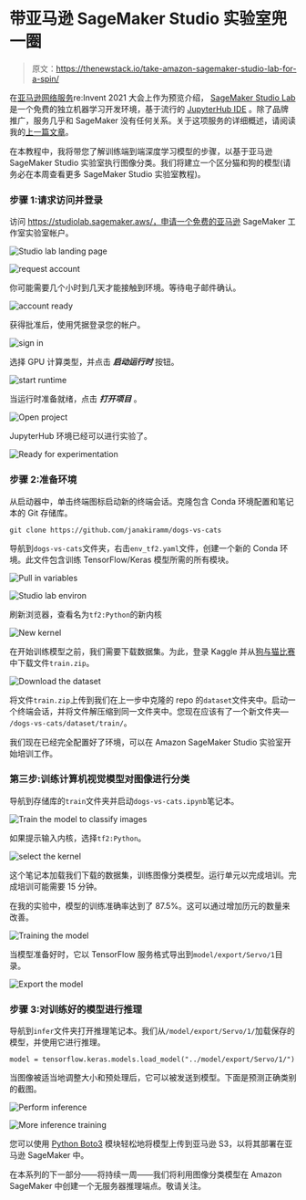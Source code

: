 # 带亚马逊 SageMaker Studio 实验室兜一圈

> 原文：<https://thenewstack.io/take-amazon-sagemaker-studio-lab-for-a-spin/>

在[亚马逊网络服务](https://aws.amazon.com/?utm_content=inline-mention)re:Invent 2021 大会上作为预览介绍， [SageMaker Studio Lab](https://aws.amazon.com/sagemaker/studio-lab/) 是一个免费的独立机器学习开发环境，基于流行的 [JupyterHub IDE](https://jupyter.org/) 。除了品牌推广，服务几乎和 SageMaker 没有任何关系。关于这项服务的详细概述，请阅读我的[上一篇文章](https://thenewstack.io/amazon-sagemaker-studio-lab-from-the-eyes-of-an-mlops-engineer/)。

在本教程中，我将带您了解训练端到端深度学习模型的步骤，以基于亚马逊 SageMaker Studio 实验室执行图像分类。我们将建立一个区分猫和狗的模型(请务必在本周查看更多 SageMaker Studio 实验室教程)。

### 步骤 1:请求访问并登录

访问 https://studiolab.sagemaker.aws/，申请一个免费的亚马逊 SageMaker 工作室实验室帐户。

![Studio lab landing page](img/bae87e0bd7848a92e2c26ea26d0ad676.png)

![request account](img/83d3f2de73fff13d633d53b141f8793b.png)

你可能需要几个小时到几天才能接触到环境。等待电子邮件确认。

![account ready](img/b92eb128d4ef36c6c24cd59c116f2208.png)

获得批准后，使用凭据登录您的帐户。

![sign in](img/6dd064f5ad2350a9a61a1cb0a43a7fcd.png)

选择 GPU 计算类型，并点击 ***启动运行时*** 按钮。

![start runtime](img/cc23b65789cdba17f97929cd9533b820.png)

当运行时准备就绪，点击 ***打开项目*** 。

![Open project](img/f442fb6de3bf7dec109e1ba9b0fc0db2.png)

JupyterHub 环境已经可以进行实验了。

![Ready for experimentation](img/64d3d596e3cb0b1ba6252ed4e84d7fd2.png)

### 步骤 2:准备环境

从启动器中，单击终端图标启动新的终端会话。克隆包含 Conda 环境配置和笔记本的 Git 存储库。

`git clone https://github.com/janakiramm/dogs-vs-cats`

导航到`dogs-vs-cats`文件夹，右击`env_tf2.yaml`文件，创建一个新的 Conda 环境。此文件包含训练 TensorFlow/Keras 模型所需的所有模块。

![Pull in variables](img/12c3cb18a6b5608bc96b70373156a9de.png)

![Studio lab environ](img/36ab8b2bb85272b985fe5314d8abe5f8.png)

刷新浏览器，查看名为`tf2:Python`的新内核

![New kernel](img/7d50a16cad4e2a1dd85718b857a485cf.png)

在开始训练模型之前，我们需要下载数据集。为此，登录 Kaggle 并从[狗与猫比赛](https://www.kaggle.com/c/dogs-vs-cats)中下载文件`train.zip`。

![Download the dataset](img/b37ac78b0e260b5e7f22b50b3406506b.png)

将文件`train.zip`上传到我们在上一步中克隆的 repo 的`dataset`文件夹中。启动一个终端会话，并将文件解压缩到同一文件夹中。您现在应该有了一个新文件夹— `/dogs-vs-cats/dataset/train/`。

我们现在已经完全配置好了环境，可以在 Amazon SageMaker Studio 实验室开始培训工作。

### 第三步:训练计算机视觉模型对图像进行分类

导航到存储库的`train`文件夹并启动`dogs-vs-cats.ipynb`笔记本。

![Train the model to classify images](img/edbfdd3371ad75ca2d77b55c0e464119.png)

如果提示输入内核，选择`tf2:Python`。

![select the kernel](img/a3e63d3ab0b9263d67475458c011ce91.png)

这个笔记本加载我们下载的数据集，训练图像分类模型。运行单元以完成培训。完成培训可能需要 15 分钟。

在我的实验中，模型的训练准确率达到了 87.5%。这可以通过增加历元的数量来改善。

![Training the model](img/f1d8b6e7049e22a0dfbd1ba6dd080c38.png)

当模型准备好时，它以 TensorFlow 服务格式导出到`model/export/Servo/1`目录。

![Export the model](img/a11027f4d0806bca6124bdc4330b6ec3.png)

### 步骤 3:对训练好的模型进行推理

导航到`infer`文件夹打开推理笔记本。我们从`/model/export/Servo/1/`加载保存的模型，并使用它进行推理。

`model = tensorflow.keras.models.load_model("../model/export/Servo/1/")`

当图像被适当地调整大小和预处理后，它可以被发送到模型。下面是预测正确类别的截图。

![Perform inference](img/b3ad823c40ba3c9656e6540cf6505867.png)

![More inference training](img/c2a8dfe0f88ffd510682bcf149d9273e.png)

您可以使用 [Python Boto3](https://aws.amazon.com/sdk-for-python/) 模块轻松地将模型上传到亚马逊 S3，以将其部署在亚马逊 SageMaker 中。

在本系列的下一部分——将持续一周——我们将利用图像分类模型在 Amazon SageMaker 中创建一个无服务器推理端点。敬请关注。

<svg xmlns:xlink="http://www.w3.org/1999/xlink" viewBox="0 0 68 31" version="1.1"><title>Group</title> <desc>Created with Sketch.</desc></svg>